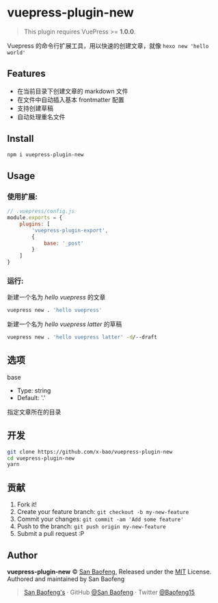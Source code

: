 # vuepress-plugin-new

> This plugin requires VuePress >= **1.0.0**.

Vuepress 的命令行扩展工具，用以快速的创建文章，就像 `hexo new 'hello world'`

## Features

- 在当前目录下创建文章的 markdown 文件
- 在文件中自动插入基本 frontmatter 配置
- 支持创建草稿
- 自动处理重名文件

## Install

```bash
npm i vuepress-plugin-new
```

## Usage

### 使用扩展:

```js
// .vuepress/config.js
module.exports = {
    plugins: [
        'vuepress-plugin-export',
        {
            base: '_post'
        }
    ]
}
```

### 运行:

新建一个名为 *hello vuepress* 的文章

```bash
vuepress new . 'hello vuepress'
```

新建一个名为 *hello vuepress latter* 的草稿

```bash
vuepress new . 'hello vuepress latter' -d/--draft
```

## 选项

base

- Type: string
- Default: '.'

指定文章所在的目录


## 开发

```bash
git clone https://github.com/x-bao/vuepress-plugin-new
cd vuepress-plugin-new
yarn
```

## 贡献

1. Fork it!
2. Create your feature branch: `git checkout -b my-new-feature`
3. Commit your changes: `git commit -am 'Add some feature'`
4. Push to the branch: `git push origin my-new-feature`
5. Submit a pull request :P


## Author

**vuepress-plugin-new** © [San Baofeng](https://github.com/x-bao), Released under the [MIT](./LICENSE) License.<br>
Authored and maintained by San Baofeng

> [San Baofeng's](https://arts.sanbaofengs.com) · GitHub [@San Baofeng](https://github.com/x-bao) · Twitter [@Baofeng15](https://twitter.com/Baofeng15)
